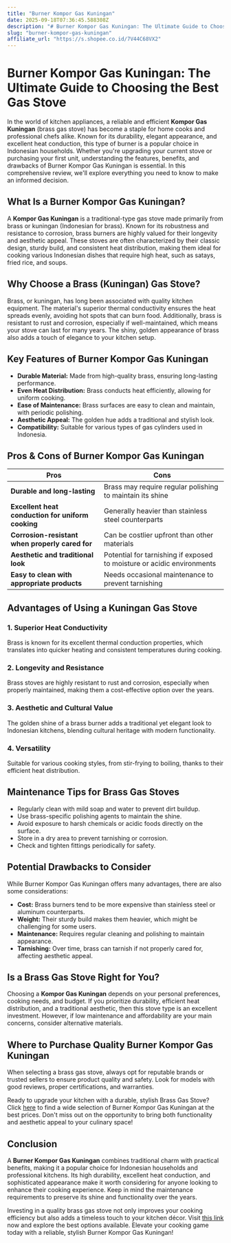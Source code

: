 ```yaml
---
title: "Burner Kompor Gas Kuningan"
date: 2025-09-18T07:36:45.588308Z
description: "# Burner Kompor Gas Kuningan: The Ultimate Guide to Choosing the Best Gas Stove..."
slug: "burner-kompor-gas-kuningan"
affiliate_url: "https://s.shopee.co.id/7V44C68VX2"
---
```

# Burner Kompor Gas Kuningan: The Ultimate Guide to Choosing the Best Gas Stove

In the world of kitchen appliances, a reliable and efficient **Kompor Gas Kuningan** (brass gas stove) has become a staple for home cooks and professional chefs alike. Known for its durability, elegant appearance, and excellent heat conduction, this type of burner is a popular choice in Indonesian households. Whether you're upgrading your current stove or purchasing your first unit, understanding the features, benefits, and drawbacks of Burner Kompor Gas Kuningan is essential. In this comprehensive review, we'll explore everything you need to know to make an informed decision.

## What Is a Burner Kompor Gas Kuningan?

A **Kompor Gas Kuningan** is a traditional-type gas stove made primarily from brass or kuningan (Indonesian for brass). Known for its robustness and resistance to corrosion, brass burners are highly valued for their longevity and aesthetic appeal. These stoves are often characterized by their classic design, sturdy build, and consistent heat distribution, making them ideal for cooking various Indonesian dishes that require high heat, such as satays, fried rice, and soups.

## Why Choose a Brass (Kuningan) Gas Stove?

Brass, or kuningan, has long been associated with quality kitchen equipment. The material's superior thermal conductivity ensures the heat spreads evenly, avoiding hot spots that can burn food. Additionally, brass is resistant to rust and corrosion, especially if well-maintained, which means your stove can last for many years. The shiny, golden appearance of brass also adds a touch of elegance to your kitchen setup.

## Key Features of Burner Kompor Gas Kuningan

- **Durable Material:** Made from high-quality brass, ensuring long-lasting performance.
- **Even Heat Distribution:** Brass conducts heat efficiently, allowing for uniform cooking.
- **Ease of Maintenance:** Brass surfaces are easy to clean and maintain, with periodic polishing.
- **Aesthetic Appeal:** The golden hue adds a traditional and stylish look.
- **Compatibility:** Suitable for various types of gas cylinders used in Indonesia.

## Pros & Cons of Burner Kompor Gas Kuningan

| **Pros** | **Cons** |
| --- | --- |
| **Durable and long-lasting** | Brass may require regular polishing to maintain its shine |
| **Excellent heat conduction for uniform cooking** | Generally heavier than stainless steel counterparts |
| **Corrosion-resistant when properly cared for** | Can be costlier upfront than other materials |
| **Aesthetic and traditional look** | Potential for tarnishing if exposed to moisture or acidic environments |
| **Easy to clean with appropriate products** | Needs occasional maintenance to prevent tarnishing |

## Advantages of Using a Kuningan Gas Stove

### 1. Superior Heat Conductivity
Brass is known for its excellent thermal conduction properties, which translates into quicker heating and consistent temperatures during cooking.

### 2. Longevity and Resistance
Brass stoves are highly resistant to rust and corrosion, especially when properly maintained, making them a cost-effective option over the years.

### 3. Aesthetic and Cultural Value
The golden shine of a brass burner adds a traditional yet elegant look to Indonesian kitchens, blending cultural heritage with modern functionality.

### 4. Versatility
Suitable for various cooking styles, from stir-frying to boiling, thanks to their efficient heat distribution.

## Maintenance Tips for Brass Gas Stoves

- Regularly clean with mild soap and water to prevent dirt buildup.
- Use brass-specific polishing agents to maintain the shine.
- Avoid exposure to harsh chemicals or acidic foods directly on the surface.
- Store in a dry area to prevent tarnishing or corrosion.
- Check and tighten fittings periodically for safety.

## Potential Drawbacks to Consider

While Burner Kompor Gas Kuningan offers many advantages, there are also some considerations:

- **Cost:** Brass burners tend to be more expensive than stainless steel or aluminum counterparts.
- **Weight:** Their sturdy build makes them heavier, which might be challenging for some users.
- **Maintenance:** Requires regular cleaning and polishing to maintain appearance.
- **Tarnishing:** Over time, brass can tarnish if not properly cared for, affecting aesthetic appeal.

## Is a Brass Gas Stove Right for You?

Choosing a **Kompor Gas Kuningan** depends on your personal preferences, cooking needs, and budget. If you prioritize durability, efficient heat distribution, and a traditional aesthetic, then this stove type is an excellent investment. However, if low maintenance and affordability are your main concerns, consider alternative materials.

## Where to Purchase Quality Burner Kompor Gas Kuningan

When selecting a brass gas stove, always opt for reputable brands or trusted sellers to ensure product quality and safety. Look for models with good reviews, proper certifications, and warranties.

Ready to upgrade your kitchen with a durable, stylish Brass Gas Stove? Click [here](https://s.shopee.co.id/7V44C68VX2) to find a wide selection of Burner Kompor Gas Kuningan at the best prices. Don't miss out on the opportunity to bring both functionality and aesthetic appeal to your culinary space!

## Conclusion

A **Burner Kompor Gas Kuningan** combines traditional charm with practical benefits, making it a popular choice for Indonesian households and professional kitchens. Its high durability, excellent heat conduction, and sophisticated appearance make it worth considering for anyone looking to enhance their cooking experience. Keep in mind the maintenance requirements to preserve its shine and functionality over the years.

Investing in a quality brass gas stove not only improves your cooking efficiency but also adds a timeless touch to your kitchen décor. Visit [this link](https://s.shopee.co.id/7V44C68VX2) now and explore the best options available. Elevate your cooking game today with a reliable, stylish Burner Kompor Gas Kuningan!